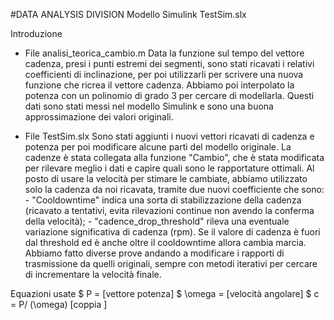 #DATA ANALYSIS DIVISION 
Modello Simulink TestSim.slx

Introduzione 

- File analisi_teorica_cambio.m 
    Data la funzione sul tempo del vettore cadenza, presi i punti estremi dei segmenti, sono stati ricavati i relativi coefficienti di inclinazione, per poi utilizzarli per scrivere una nuova funzione che ricrea il vettore cadenza. 
    Abbiamo poi interpolato la potenza con un polinomio di grado 3 per cercare di modellarla. 
    Questi dati sono stati messi nel modello Simulink e sono una buona approssimazione dei valori originali. 

- File TestSim.slx
    Sono stati aggiunti i nuovi vettori ricavati di cadenza e potenza per poi modificare alcune parti del modello originale. 
    La cadenze è stata collegata alla funzione "Cambio", che è stata modificata per rilevare meglio i dati e capire quali sono le rapportature ottimali. Al posto di usare la velocità per stimare le cambiate, abbiamo utilizzato solo la cadenza da noi ricavata, tramite due nuovi coefficiente che sono:
        - "Cooldowntime" indica una sorta di stabilizzazione della cadenza (ricavato a tentativi, evita rilevazioni continue non avendo la conferma della velocità);
        - "cadence_drop_threshold" rileva una eventuale variazione significativa di cadenza (rpm).
    Se il valore di cadenza è fuori dal threshold ed è anche oltre il cooldowntime allora cambia marcia. Abbiamo fatto diverse prove andando a modificare i rapporti di trasmissione da quelli originali, sempre con metodi iterativi per cercare di incrementare la velocità finale. 

Equazioni usate 
$ P = [vettore potenza] 
$ \omega = [velocità angolare]
$ c = P/ (\omega) [coppia ]
    